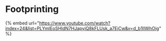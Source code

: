 # Footprinting

{% embed url="https://www.youtube.com/watch?index=24&list=PLYmlEoSHldN7HJapyiQ8kFLUsk_a7EjCw&v=d_b1IIWhOig" %}

